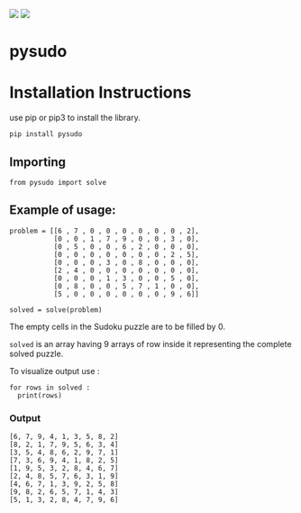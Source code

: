 ![](https://img.shields.io/badge/license-MIT-yellowgreen)
![](https://img.shields.io/badge/python-3-red)

# pysudo


# Installation Instructions
use pip or pip3 to install the library.
```
pip install pysudo
```

## Importing

```
from pysudo import solve
```

## Example of usage:

```
problem = [[6 , 7 , 0 , 0 , 0 , 0 , 0 , 0 , 2],
           [0 , 0 , 1 , 7 , 9 , 0 , 0 , 3 , 0],
           [0 , 5 , 0 , 0 , 6 , 2 , 0 , 0 , 0],
           [0 , 0 , 0 , 0 , 0 , 0 , 0 , 2 , 5],
           [0 , 0 , 0 , 3 , 0 , 8 , 0 , 0 , 0],
           [2 , 4 , 0 , 0 , 0 , 0 , 0 , 0 , 0],
           [0 , 0 , 0 , 1 , 3 , 0 , 0 , 5 , 0],
           [0 , 8 , 0 , 0 , 5 , 7 , 1 , 0 , 0],
           [5 , 0 , 0 , 0 , 0 , 0 , 0 , 9 , 6]]

solved = solve(problem)

```

The empty cells in the Sudoku puzzle are to be filled by 0.

`solved` is an array having 9 arrays of row inside it representing the complete solved puzzle.

To visualize output use :

```
for rows in solved :
  print(rows)
```

### Output

```
[6, 7, 9, 4, 1, 3, 5, 8, 2]
[8, 2, 1, 7, 9, 5, 6, 3, 4]
[3, 5, 4, 8, 6, 2, 9, 7, 1]
[7, 3, 6, 9, 4, 1, 8, 2, 5]
[1, 9, 5, 3, 2, 8, 4, 6, 7]
[2, 4, 8, 5, 7, 6, 3, 1, 9]
[4, 6, 7, 1, 3, 9, 2, 5, 8]
[9, 8, 2, 6, 5, 7, 1, 4, 3]
[5, 1, 3, 2, 8, 4, 7, 9, 6]
```
